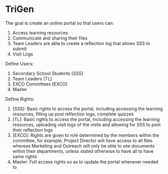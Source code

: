 # TriGen
The goal is create an online portal so that users can:
1. Access learning resources
2. Communicate and sharing their files
3. Team Leaders are able to create a reflection log that allows SSS to submit
4. Visit Logs

Define Users:
1. Secondary School Students [SSS]
2. Team Leaders [TL]
3. EXCO Committees [EXCO]
4. Master

Define Rights:
1. [SSS]: Basic rights to access the portal, including accessing the learning resources, filling up post reflection logs, complete quizzes
2. [TL]: Basic rights to access the portal, including accessing the learning resources, uploading visit logs of the visits and allowing for SSS to post their reflection logs
3. [EXCO]: Rights are given to role determined by the members within the committee, for example, Project Director will have access to all files whereas Marketing and Outreach will only be able to see documents within their departments, unless stated otherwise to have all to have same rights
4. Master: Full access rights so as to update the portal whenever needed to
